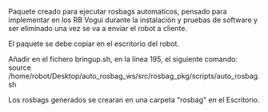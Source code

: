 Paquete creado para ejecutar rosbags automaticos, pensado para implementar en los RB Vogui durante la instalación y pruebas de software y ser eliminado una vez se va a enviar el robot a cliente.

El paquete se debe copiar en el escritorio del robot.

Añadir en el fichero bringup.sh, en la línea 195,  el siguiente comando:
      source /home/robot/Desktop/auto_rosbag_ws/src/rosbag_pkg/scripts/auto_rosbag.sh

Los rosbags generados se crearan en una carpeta "rosbag" en el Escritorio.

